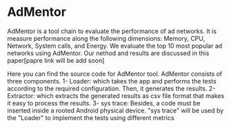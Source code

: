 # AdMentor
AdMentor is a tool chain to evaluate the performance of ad networks. It is measure performance along the following dimensions: Memory, CPU, Network, System calls, and Energy. 
We evaluate the top 10 most popular ad networks using AdMentor. Our nethod and results are discussed in this paper[papre link will be add soon]

Here you can find the source code for AdMentor tool. AdMentor consists of three components. 
1- Loader: which takes the app and performs the tests according to the required configuration. Then, it generates the
results. 
2- Extractor: which extracts the generated results as csv file format that makes it easy to process the results. 
3- sys trace: Besides, a code must be inserted inside a rooted Android physical device. "sys trace" will be used by
the "Loader" to implement the tests using different metrics
